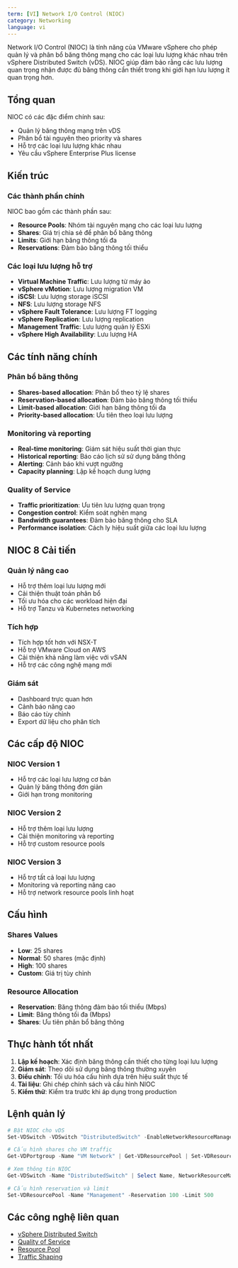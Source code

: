 ```yaml
---
term: [VI] Network I/O Control (NIOC)
category: Networking
language: vi
---
```


Network I/O Control (NIOC) là tính năng của VMware vSphere cho phép quản lý và phân bổ băng thông mạng cho các loại lưu lượng khác nhau trên vSphere Distributed Switch (vDS). NIOC giúp đảm bảo rằng các lưu lượng quan trọng nhận được đủ băng thông cần thiết trong khi giới hạn lưu lượng ít quan trọng hơn.

## Tổng quan

NIOC có các đặc điểm chính sau:
- Quản lý băng thông mạng trên vDS
- Phân bổ tài nguyên theo priority và shares
- Hỗ trợ các loại lưu lượng khác nhau
- Yêu cầu vSphere Enterprise Plus license

## Kiến trúc

### Các thành phần chính
NIOC bao gồm các thành phần sau:
- **Resource Pools**: Nhóm tài nguyên mạng cho các loại lưu lượng
- **Shares**: Giá trị chia sẻ để phân bổ băng thông
- **Limits**: Giới hạn băng thông tối đa
- **Reservations**: Đảm bảo băng thông tối thiểu

### Các loại lưu lượng hỗ trợ
- **Virtual Machine Traffic**: Lưu lượng từ máy ảo
- **vSphere vMotion**: Lưu lượng migration VM
- **iSCSI**: Lưu lượng storage iSCSI
- **NFS**: Lưu lượng storage NFS
- **vSphere Fault Tolerance**: Lưu lượng FT logging
- **vSphere Replication**: Lưu lượng replication
- **Management Traffic**: Lưu lượng quản lý ESXi
- **vSphere High Availability**: Lưu lượng HA

## Các tính năng chính

### Phân bổ băng thông
- **Shares-based allocation**: Phân bổ theo tỷ lệ shares
- **Reservation-based allocation**: Đảm bảo băng thông tối thiểu
- **Limit-based allocation**: Giới hạn băng thông tối đa
- **Priority-based allocation**: Ưu tiên theo loại lưu lượng

### Monitoring và reporting
- **Real-time monitoring**: Giám sát hiệu suất thời gian thực
- **Historical reporting**: Báo cáo lịch sử sử dụng băng thông
- **Alerting**: Cảnh báo khi vượt ngưỡng
- **Capacity planning**: Lập kế hoạch dung lượng

### Quality of Service
- **Traffic prioritization**: Ưu tiên lưu lượng quan trọng
- **Congestion control**: Kiểm soát nghẽn mạng
- **Bandwidth guarantees**: Đảm bảo băng thông cho SLA
- **Performance isolation**: Cách ly hiệu suất giữa các loại lưu lượng

## NIOC 8 Cải tiến

### Quản lý nâng cao
- Hỗ trợ thêm loại lưu lượng mới
- Cải thiện thuật toán phân bổ
- Tối ưu hóa cho các workload hiện đại
- Hỗ trợ Tanzu và Kubernetes networking

### Tích hợp
- Tích hợp tốt hơn với NSX-T
- Hỗ trợ VMware Cloud on AWS
- Cải thiện khả năng làm việc với vSAN
- Hỗ trợ các công nghệ mạng mới

### Giám sát
- Dashboard trực quan hơn
- Cảnh báo nâng cao
- Báo cáo tùy chỉnh
- Export dữ liệu cho phân tích

## Các cấp độ NIOC

### NIOC Version 1
- Hỗ trợ các loại lưu lượng cơ bản
- Quản lý băng thông đơn giản
- Giới hạn trong monitoring

### NIOC Version 2
- Hỗ trợ thêm loại lưu lượng
- Cải thiện monitoring và reporting
- Hỗ trợ custom resource pools

### NIOC Version 3
- Hỗ trợ tất cả loại lưu lượng
- Monitoring và reporting nâng cao
- Hỗ trợ network resource pools linh hoạt

## Cấu hình

### Shares Values
- **Low**: 25 shares
- **Normal**: 50 shares (mặc định)
- **High**: 100 shares
- **Custom**: Giá trị tùy chỉnh

### Resource Allocation
- **Reservation**: Băng thông đảm bảo tối thiểu (Mbps)
- **Limit**: Băng thông tối đa (Mbps)
- **Shares**: Ưu tiên phân bổ băng thông

## Thực hành tốt nhất

1. **Lập kế hoạch**: Xác định băng thông cần thiết cho từng loại lưu lượng
2. **Giám sát**: Theo dõi sử dụng băng thông thường xuyên
3. **Điều chỉnh**: Tối ưu hóa cấu hình dựa trên hiệu suất thực tế
4. **Tài liệu**: Ghi chép chính sách và cấu hình NIOC
5. **Kiểm thử**: Kiểm tra trước khi áp dụng trong production

## Lệnh quản lý

```powershell
# Bật NIOC cho vDS
Set-VDSwitch -VDSwitch "DistributedSwitch" -EnableNetworkResourceManagement $true

# Cấu hình shares cho VM traffic
Get-VDPortgroup -Name "VM Network" | Get-VDResourcePool | Set-VDResourcePool -SharesLevel High

# Xem thông tin NIOC
Get-VDSwitch -Name "DistributedSwitch" | Select Name, NetworkResourceManagementEnabled

# Cấu hình reservation và limit
Set-VDResourcePool -Name "Management" -Reservation 100 -Limit 500
```

## Các công nghệ liên quan

- [vSphere Distributed Switch](/glossary/term/vsphere-distributed-switch.md)
- [Quality of Service](/glossary/term/quality-of-service)
- [Resource Pool](/glossary/term/resource-pool.md)
- [Traffic Shaping](/glossary/term/traffic-shaping)